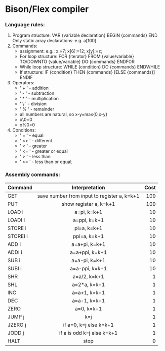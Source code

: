 # Bison/Flex compiler

### Language rules:
1. Program structure:
VAR {variable declaration} BEGIN {commands} END
Only static array declarations: e.g. a[100]
2. Commands:
	- assignment: e.g.: 
x:=7;
x[6]:=12;
x[y]:=z;
	- For loop structure:
FOR {iterator} FROM {value/variable} TO/DOWNTO {value/variable} DO {commands} ENDFOR
	- While loop structure: 
WHILE {condition} DO {commands} ENDWHILE
	- If structure: 
IF {condition} THEN {commands} [ELSE {commands}] ENDIF
3. Operators:
	- ' \+ ' - addition
	- ' \- ' - subtraction
	- ' * ' - multiplication
	- ' \\ ' - division
	- ' % ' - remainder
	- all numbers are natural, so x-y=max{0,x-y}
	- x\0=0
	- x%0=0
4. Conditions:
	- ' = ' - equal
	- ' <> ' - different
	- ' < ' - greater
	- ' <= ' - greater or equal
	- ' > ' - less than
	- ' >= ' - less than or equal;

### Assembly commands:

| Command        | Interpretation           | Cost  |
| ------------- |:-------------:| -----:|
| GET     |  save number from input to register a, k=k+1 |100 |
| PUT | show register a, k=k+1| 100 | 
| LOAD i | a=pi, k=k+1 | 10 | 
| LOADI i | a=ppi, k=k+1 | 10 | 
| STORE i| pi=a, k=k+1| 10 | 
| STOREI i|ppi=a, k=k+1| 10 | 
| ADD i| a=a+pi, k=k+1 | 10 | 
| ADDI i| a=a+ppi, k=k+1 | 10 | 
| SUB i| a=a-pi,  k=k+1 | 10 | 
| SUBI i| a=a-ppi, k=k+1|  10| 
| SHR | a=a/2, k=k+1 | 1 | 
| SHL | a=2*a, k=k+1 | 1 | 
| INC | a=a+1, k=k+1 | 1 | 
| DEC | a=a-1, k=k+1 | 1 | 
| ZERO | a=0, k=k+1 | 1 | 
| JUMP j| k=j | 1 | 
| JZERO j| if a=0, k=j else k=k+1 | 1 | 
| JODD j| if a is odd k=j else k=k+1 | 1 | 
| HALT | stop | 0 | 
